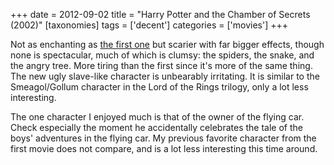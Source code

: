 +++
date = 2012-09-02
title = "Harry Potter and the Chamber of Secrets (2002)"
[taxonomies]
tags = ['decent']
categories = ['movies']
+++

Not as enchanting as [the first one] but scarier with far bigger
effects, though none is spectacular, much of which is clumsy: the
spiders, the snake, and the angry tree. More tiring than the first since
it's more of the same thing. The new ugly slave-like character is
unbearably irritating. It is similar to the Smeagol/Gollum character in
the Lord of the Rings trilogy, only a lot less interesting.

The one character I enjoyed much is that of the owner of the flying car.
Check especially the moment he accidentally celebrates the tale of the
boys' adventures in the flying car. My previous favorite character from
the first movie does not compare, and is a lot less interesting this
time around.

  [the first one]: http://tshepang.net/harry-potter-and-the-sorcerer-s-stone-2001
